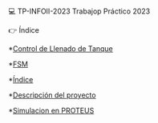💻 TP-INFOII-2023
Trabajop Práctico 2023

:point_right: Índice

*[Control de Llenado de Tanque](https://github.com/hsbruzzi/TP-INFOII-2023/blob/bde40d9a2c1e7d61e40c723d64a80bf9bed10e51/Control%20de%20llenado%20de%20tanque%20de%20agua%20R2.pdf)

*[FSM](https://github.com/hsbruzzi/TP-INFOII-2023/blob/main/Captura.JPG?raw=true)

*[Índice](#índice)

*[Descripción del proyecto](#descripción-del-proyecto)

*[Simulacion en PROTEUS](#tecnologías-utilizadas)


